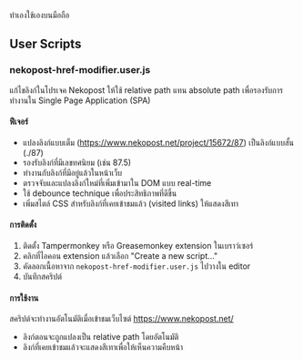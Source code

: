 ทำเองใช้เองบนมือถือ

## User Scripts

### nekopost-href-modifier.user.js
แก้ไขลิงก์ในโปรเจค Nekopost ให้ใช้ relative path แทน absolute path เพื่อรองรับการทำงานใน Single Page Application (SPA)

#### ฟีเจอร์
- แปลงลิงก์แบบเต็ม (https://www.nekopost.net/project/15672/87) เป็นลิงก์แบบสั้น (./87)
- รองรับลิงก์ที่มีเลขทศนิยม (เช่น 87.5)
- ทำงานกับลิงก์ที่มีอยู่แล้วในหน้าเว็บ
- ตรวจจับและแปลงลิงก์ใหม่ที่เพิ่มเข้ามาใน DOM แบบ real-time
- ใช้ debounce technique เพื่อประสิทธิภาพที่ดีขึ้น
- เพิ่มสไตล์ CSS สำหรับลิงก์ที่เคยเข้าชมแล้ว (visited links) ให้แสดงสีเทา

#### การติดตั้ง
1. ติดตั้ง Tampermonkey หรือ Greasemonkey extension ในเบราว์เซอร์
2. คลิกที่ไอคอน extension แล้วเลือก "Create a new script..."
3. คัดลอกเนื้อหาจาก `nekopost-href-modifier.user.js` ไปวางใน editor
4. บันทึกสคริปต์

#### การใช้งาน
สคริปต์จะทำงานอัตโนมัติเมื่อเข้าชมเว็บไซต์ https://www.nekopost.net/
- ลิงก์ตอนจะถูกแปลงเป็น relative path โดยอัตโนมัติ
- ลิงก์ที่เคยเข้าชมแล้วจะแสดงสีเทาเพื่อให้เห็นความคืบหน้า

